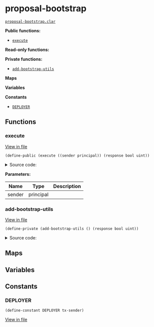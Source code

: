 # proposal-bootstrap

[`proposal-bootstrap.clar`](../contracts/proposals/proposal-bootstrap.clar)

**Public functions:**

- [`execute`](#execute)

**Read-only functions:**

**Private functions:**

- [`add-bootstrap-utils`](#add-bootstrap-utils)

**Maps**

**Variables**

**Constants**

- [`DEPLOYER`](#DEPLOYER)

## Functions

### execute

[View in file](../contracts/proposals/proposal-bootstrap.clar#L5)

`(define-public (execute ((sender principal)) (response bool uint))`

<details>
  <summary>Source code:</summary>

```clarity
(define-public (execute (sender principal))
  (begin
    (try! (add-bootstrap-utils))

    (try! (contract-call? .bnsx-extensions set-extension-roles
      (list
        { extension: .wrapper-migrator, enabled: true, role: "registry" }
      )
    ))

    ;; mainnet
    ;; (try! (contract-call? .bnsx-registry mng-set-token-uri "https://api.bns.xyz/nft-metadata/{id}"))
    ;; (try! (contract-call? .wrapper-migrator set-signers (list  
    ;;   { signer: 0x65a660401398c30c63a9ffd69e933b87fd39ce0d, enabled: true }
    ;; )))

    (ok true)
  )
)
```

</details>

**Parameters:**

| Name   | Type      | Description |
| ------ | --------- | ----------- |
| sender | principal |             |

### add-bootstrap-utils

[View in file](../contracts/proposals/proposal-bootstrap.clar#L25)

`(define-private (add-bootstrap-utils () (response bool uint))`

<details>
  <summary>Source code:</summary>

```clarity
(define-private (add-bootstrap-utils)
  (begin
    (try! (contract-call? .bnsx-extensions set-extensions 
      (list 
        { extension: DEPLOYER, enabled: true }
        ;; { extension: 'SPRG2XNKCEV40EMASB8TG3B599ATHPRWRWSM4EB7.xsafe, enabled: true }
        { extension: .test-utils, enabled: true }
      )
    ))
    (ok true)
  )
)
```

</details>

## Maps

## Variables

## Constants

### DEPLOYER

```clarity
(define-constant DEPLOYER tx-sender)
```

[View in file](../contracts/proposals/proposal-bootstrap.clar#L3)
